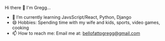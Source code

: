 Hi there  👋  I'm Gregg...

- 🌱 I’m currently learning JavsScript/React, Python, Django
- 😄 Hobbies: Spending time with my wife and kids, sports, video games, cooking
- 📫 How to reach me: Email me at: bellofattogregg@gmail.com
